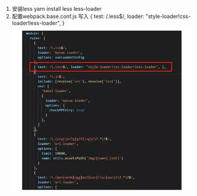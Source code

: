 1. 安装less
   yarn   install    less  less-loader 
2. 配置webpack.base.conf.js
    写入
    { test: /.less$/, loader: "style-loader!css-loader!less-loader", }
![](z-1.3Image.jpg)
